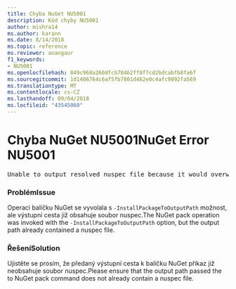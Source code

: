 ```yaml
---
title: Chyba NuGet NU5001
description: Kód chyby NU5001
author: mishra14
ms.author: karann
ms.date: 8/14/2018
ms.topic: reference
ms.reviewer: anangaur
f1_keywords:
- NU5001
ms.openlocfilehash: 849c968a260dfcb78462ff8f7cd2bdcabfb8fa6f
ms.sourcegitcommit: 1d1406764c6af5fb7801d462e0c4afc9092fa569
ms.translationtype: MT
ms.contentlocale: cs-CZ
ms.lasthandoff: 09/04/2018
ms.locfileid: "43545060"
---
```

# <a name="nuget-error-nu5001"></a><span data-ttu-id="28fe0-103">Chyba NuGet NU5001</span><span class="sxs-lookup"><span data-stu-id="28fe0-103">NuGet Error NU5001</span></span>
<pre>Unable to output resolved nuspec file because it would overwrite the original at 'F:\project\project.nuspec'.</pre>

### <a name="issue"></a><span data-ttu-id="28fe0-104">Problém</span><span class="sxs-lookup"><span data-stu-id="28fe0-104">Issue</span></span>

<span data-ttu-id="28fe0-105">Operaci balíčku NuGet se vyvolala s `-InstallPackageToOutputPath` možnost, ale výstupní cesta již obsahuje soubor nuspec.</span><span class="sxs-lookup"><span data-stu-id="28fe0-105">The NuGet pack operation was invoked with the `-InstallPackageToOutputPath` option, but the output path already contained a  nuspec file.</span></span>


### <a name="solution"></a><span data-ttu-id="28fe0-106">Řešení</span><span class="sxs-lookup"><span data-stu-id="28fe0-106">Solution</span></span>

<span data-ttu-id="28fe0-107">Ujistěte se prosím, že předaný výstupní cesta k balíčku NuGet příkaz již neobsahuje soubor nuspec.</span><span class="sxs-lookup"><span data-stu-id="28fe0-107">Please ensure that the output path passed the to NuGet pack command does not already contain a nuspec file.</span></span>

